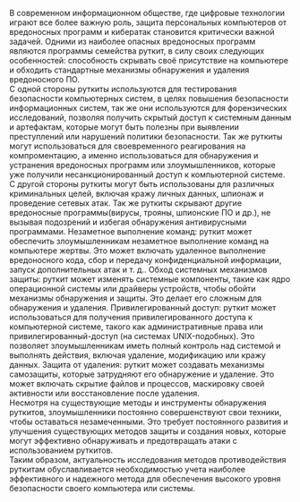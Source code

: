 В современном информационном обществе, где цифровые технологии играют все более важную роль, защита персональных компьютеров
от вредоносных программ и кибератак становится критически важной задачей. Одними из наиболее опасных вредоносных программ 
являются программы семейства руткит, в силу своих следующих особенностей: способность скрывать своё присутствие на компьютере
и обходить стандартные механизмы обнаружения и удаления вредоносного ПО.</br>
С одной стороны руткиты используются для тестирования безопасности компьютерных систем, в целях повышения безопасности информационных систем,
так же они используются для форензических исследований, позволяя получить скрытый доступ к системным данным и артефактам,
которые могут быть полезны при выявлении преступлений или нарушений политики безопасности. Так же руткиты могут использоваться
для своевременного реагирования на компроментацию, а именно использоваться для обнаружения и устранения 
вредоносных программ или злоумышленников, которые уже получили несанкционированный доступ к компьютерной системе.</br>
С другой стороны руткиты могут быть использованы для различных криминальных целей, включая кражу личных данных, шпионаж
и проведение сетевых атак. Так же руткиты скрывают другие вредоносные программы(вирусы, трояны, шпионские ПО и др.), не
вызывая подозрений и избегая обнаружения антивирусными программами. Незаметное выполнение команд: руткит может обеспечить
злоумышленникам незаметное выполнение команд на компьютере жертвы. Это может включать удаленное выполнение вредоносного кода,
сбор и передачу конфиденциальной информации, запуск дополнительных атак и т. д.. Обход системных механизмов защиты: руткит
может изменять системные компоненты, такие как ядро операционной системы или драйверы устройств, чтобы обойти механизмы 
обнаружения и защиты. Это делает его сложным для обнаружения и удаления. Привилегированный доступ: руткит может 
использоваться для получения привилегированного доступа к компьютерной системе, такого как административные права или 
привилегированный-доступ (на системах UNIX-подобных). Это позволяет злоумышленникам иметь полный контроль над системой и выполнять 
действия, включая удаление, модификацию или кражу данных. Защита от удаления: руткит может создавать механизмы самозащиты,
которые затрудняют его обнаружение и удаление. Это может включать скрытие файлов и процессов, маскировку своей активности или восстановление после удаления.     
Несмотря на существующие методы и инструменты обнаружения руткитов, злоумышленники постоянно совершенствуют свои техники,
чтобы оставаться незамеченными. Это требует постоянного развития и улучшения существующих методов защиты и создания новых,
которые могут эффективно обнаруживать и предотвращать атаки с использованием руткитов.</br>
Таким образом, актуальность исследования методов противодействия руткитам обуславливается необходимостью учета наиболее
эффективного и надежного метода для обеспечения высокого уровня безопасности своего компьютера или системы. 